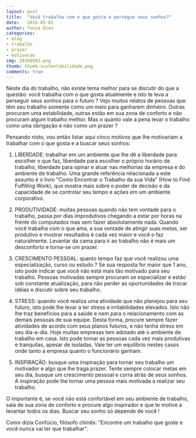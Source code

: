 ```yaml
---
layout: post
title:  "Você trabalha com o que gosta e persegue seus sonhos?"
date:   2016-05-01
author: Tonia Dias
categories: 
- blog
- trabalho
- prazer
- motivacao
img: 20160501.png
thumb: thumb-sustentabilidade.png
comments: true
---
```


Neste dia do trabalho, não existe tema melhor para se discutir do que a questão: você trabalha com o que gosta atualmente e isto te leva a perseguir seus sonhos para o futuro ? Vejo muitos relatos de pessoas que têm seu trabalho somente como um meio para ganharem dinheiro. Outras procuram uma estabilidade, outras estão em sua zona de conforto e não procuram algum trabalho melhor. Mas o quanto vale a pena levar o trabalho como uma obrigação e não como um prazer ? <!--more-->

Pensando nisto, vou então listar aqui cinco motivos que lhe motivariam a trabalhar com o que gosta e a buscar seus sonhos:

1) LIBERDADE: trabalhar em um ambiente que lhe dê a liberdade para escolher o que faz, liberdade para escolher o próprio horário de trabalho, liberdade para opinar e atuar nas melhorias da empresa e do ambiente de trabalho. Uma grande referência relacionada a este assunto é o livro "Como Encontrar o Trabalho da sua Vida" (How to Find Fulfilling Work), que mostra mais sobre o poder de decisão e da capacidade de se controlar seu tempo e ações em um ambiente corporativo.

2) PRODUTIVIDADE: muitas pessoas quando não tem vontade para o trabalho, passa por dias improdutivos chegando a estar por horas na frente do computados mas sem fazer absolutamente nada. Quando você trabalha com o que ama, a sua vontade de atingir suas metas, ser produtivo e mostrar resultados é cada vez maior e você o faz naturalmente. Levantar da cama para ir ao trabalho não é mais um desconforto e torna-se um prazer.

3) CRESCIMENTO PESSOAL: quanto tempo faz que você realizou uma especialização, curso ou estudo ? Se sua resposta for maior que 1 ano, isto pode indicar que você não está mais tão motivado para seu trabalho. Pessoas motivadas sempre procuram se especializar e estão sob constante atualização, para não perder as oportunidades de trocar idéias e discutir sobre seu trabalho.

4) STRESS: quando você realiza uma atividade que não planejou para seu futuro, isto pode lhe levar a ter stress e irritabilidades elevados. Isto não lhe traz benefícios para a saúde e nem para o relacionamento com as demais pessoas de sua equipe. Desta forma, procure sempre fazer atividades de acordo com seus planos futuros, e não tenha stress em seu dia-a-dia. Hoje muitas empresas tem adotado até o ambiente de trabalho em casa. Isto pode tornar as pessoas cada vez mais produtivas e tranquilas, apesar de isoladas. Vale ter um equilíbrio nestes casos onde tanto a empresa quanto o funcionário ganham.

5) INSPIRAÇÃO: busque uma inspiração para tornar seu trabalho um motivador e algo que lhe traga prazer. Tente sempre colocar metas em seu dia, busque um crescimento pessoal e corra atrás de seus sonhos. A inspiração pode lhe tornar uma pessoa mais motivada a realizar seu trabalho.

O importante é, se você não está confortável em seu ambiente de trabalho, saia de sua zona de conforto e procure algo inspirador e que te motive a levantar todos os dias. Buscar seu sonho só depende de você !

Como dizia Confúcio, filósofo chinês: "Encontre um trabalho que goste e você nunca vai ter que trabalhar".